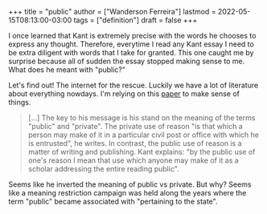 +++
title = "public"
author = ["Wanderson Ferreira"]
lastmod = 2022-05-15T08:13:00-03:00
tags = ["definition"]
draft = false
+++

I once learned that Kant is extremely precise with the words he chooses to
express any thought. Therefore, everytime I read any Kant essay I need to be
extra diligent with words that I take for granted. This one caught me by
surprise because all of sudden the essay stopped making sense to me. What does
he meant with "public?"

Let's find out! The internet for the rescue. Luckily we have a lot of literature
about everything nowdays. I'm relying on this [paper](/pdfs/laursen1986.pdf) to make sense of things.

> [...] The key to his message is his stand on the meaning of the terms "public"
> and "private". The private use of reason "is that which a person may make of it
> in a particular civil post or office with which he is entrusted", he writes. In
> contrast, the public use of reason is a matter of writing and publishing. Kant
> explains: "by the public use of one's reason I mean that use which anyone may
> make of it as a scholar addressing the entire reading public".

Seems like he inverted the meaning of public vs private. But why? Seems like a
meaning restriction campaign was held along the years where the term "public"
became associated with "pertaining to the state".
